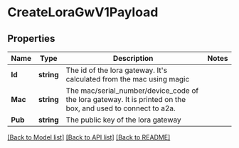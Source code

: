 # CreateLoraGwV1Payload

## Properties

Name | Type | Description | Notes
------------ | ------------- | ------------- | -------------
**Id** | **string** | The id of the lora gateway. It&#39;s calculated from the mac using magic | 
**Mac** | **string** | The mac/serial_number/device_code of the lora gateway. It is printed on the box, and used to connect to a2a. | 
**Pub** | **string** | The public key of the lora gateway | 

[[Back to Model list]](../README.md#documentation-for-models) [[Back to API list]](../README.md#documentation-for-api-endpoints) [[Back to README]](../README.md)


